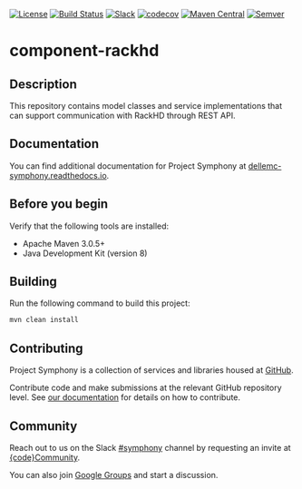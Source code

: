 [![License](https://img.shields.io/badge/License-EPL%201.0-red.svg)](https://opensource.org/licenses/EPL-1.0)
[![Build Status](https://travis-ci.org/dellemc-symphony/component-rackhd.svg?branch=master)](https://travis-ci.org/dellemc-symphony/component-rackhd)
[![Slack](http://community.codedellemc.com/badge.svg)](https://codecommunity.slack.com/messages/symphony)
[![codecov](https://codecov.io/gh/dellemc-symphony/component-rackhd/branch/master/graph/badge.svg?token=Z6CayoOF8Z)](https://codecov.io/gh/dellemc-symphony/component-rackhd)
[![Maven Central](https://maven-badges.herokuapp.com/maven-central/com.dell.cpsd/gateway-rackhd/badge.svg)](https://maven-badges.herokuapp.com/maven-central/com.dell.cpsd/component-rackhd)
[![Semver](http://img.shields.io/SemVer/2.0.0.png)](http://semver.org/spec/v2.0.0.html)


# component-rackhd
## Description
This repository contains model classes and service implementations that can support communication with RackHD through REST API.

## Documentation
You can find additional documentation for Project Symphony at [dellemc-symphony.readthedocs.io][documentation].

## Before you begin
Verify that the following tools are installed:

* Apache Maven 3.0.5+
* Java Development Kit (version 8)

## Building
Run the following command to build this project:
```bash
mvn clean install
```
## Contributing
Project Symphony is a collection of services and libraries housed at [GitHub][github].

Contribute code and make submissions at the relevant GitHub repository level. See [our documentation][contributing] for details on how to contribute.

## Community
Reach out to us on the Slack [#symphony][slack] channel by requesting an invite at [{code}Community][codecommunity].

You can also join [Google Groups][googlegroups] and start a discussion.

[slack]: https://codecommunity.slack.com/messages/symphony
[googlegroups]: https://groups.google.com/forum/#!forum/dellemc-symphony
[codecommunity]: http://community.codedellemc.com/
[contributing]: http://dellemc-symphony.readthedocs.io/en/latest/contributingtosymphony.html
[github]: https://github.com/dellemc-symphony
[documentation]: https://dellemc-symphony.readthedocs.io/en/latest/
